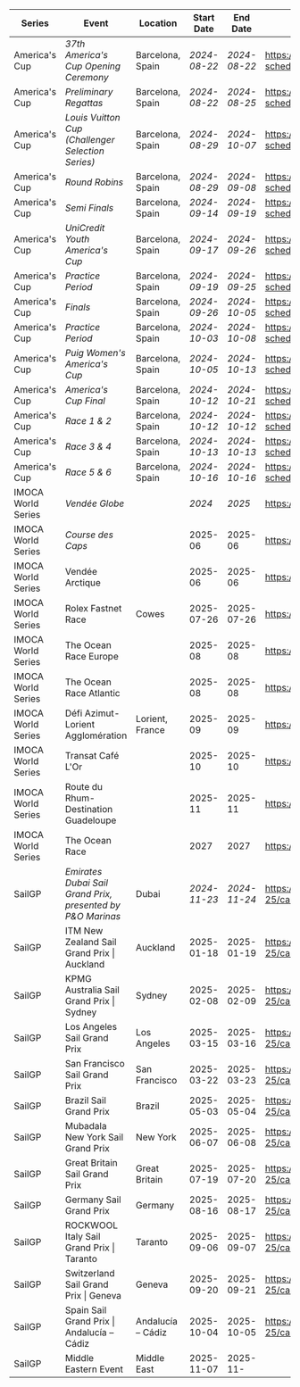 | Series | Event | Location | Start Date | End Date | URL |
|---|---|---|---|---|---|
| America's Cup | *37th America's Cup Opening Ceremony* | Barcelona, Spain | *2024-08-22* | *2024-08-22* | https://www.americascup.com/en/ac37-schedule |
| America's Cup | *Preliminary Regattas* | Barcelona, Spain | *2024-08-22* | *2024-08-25* | https://www.americascup.com/en/ac37-schedule |
| America's Cup | *Louis Vuitton Cup (Challenger Selection Series)* | Barcelona, Spain | *2024-08-29* | *2024-10-07* | https://www.americascup.com/en/ac37-schedule |
| America's Cup | *Round Robins* | Barcelona, Spain | *2024-08-29* | *2024-09-08* | https://www.americascup.com/en/ac37-schedule |
| America's Cup | *Semi Finals* | Barcelona, Spain | *2024-09-14* | *2024-09-19* | https://www.americascup.com/en/ac37-schedule |
| America's Cup | *UniCredit Youth America's Cup* | Barcelona, Spain | *2024-09-17* | *2024-09-26* | https://www.americascup.com/en/ac37-schedule |
| America's Cup | *Practice Period* | Barcelona, Spain | *2024-09-19* | *2024-09-25* | https://www.americascup.com/en/ac37-schedule |
| America's Cup | *Finals* | Barcelona, Spain | *2024-09-26* | *2024-10-05* | https://www.americascup.com/en/ac37-schedule |
| America's Cup | *Practice Period* | Barcelona, Spain | *2024-10-03* | *2024-10-08* | https://www.americascup.com/en/ac37-schedule |
| America's Cup | *Puig Women's America's Cup* | Barcelona, Spain | *2024-10-05* | *2024-10-13* | https://www.americascup.com/en/ac37-schedule |
| America's Cup | *America's Cup Final* | Barcelona, Spain | *2024-10-12* | *2024-10-21* | https://www.americascup.com/en/ac37-schedule |
| America's Cup | *Race 1 & 2* | Barcelona, Spain | *2024-10-12* | *2024-10-12* | https://www.americascup.com/en/ac37-schedule |
| America's Cup | *Race 3 & 4* | Barcelona, Spain | *2024-10-13* | *2024-10-13* | https://www.americascup.com/en/ac37-schedule |
| America's Cup | *Race 5 & 6* | Barcelona, Spain | *2024-10-16* | *2024-10-16* | https://www.americascup.com/en/ac37-schedule |
| IMOCA World Series | *Vendée Globe* |  | *2024* | *2025* | https://www.imoca |
| IMOCA World Series | *Course des Caps* |  | 2025-06 | 2025-06 | https://www.imoca |
| IMOCA World Series | Vendée Arctique |  | 2025-06 | 2025-06 | https://www.imoca |
| IMOCA World Series | Rolex Fastnet Race | Cowes | 2025-07-26 | 2025-07-26 | https://www.imoca |
| IMOCA World Series | The Ocean Race Europe |  | 2025-08 | 2025-08 | https://www.imoca |
| IMOCA World Series | The Ocean Race Atlantic |  | 2025-08 | 2025-08 | https://www.imoca |
| IMOCA World Series | Défi Azimut-Lorient Agglomération | Lorient, France | 2025-09 | 2025-09 | https://www.imoca |
| IMOCA World Series | Transat Café L'Or |  | 2025-10 | 2025-10 | https://www.imoca |
| IMOCA World Series | Route du Rhum-Destination Guadeloupe |  | 2025-11 | 2025-11 | https://www.imoca |
| IMOCA World Series | The Ocean Race |  | 2027 | 2027 | https://www.imoca |
| SailGP | *Emirates Dubai Sail Grand Prix, presented by P&O Marinas* | Dubai | *2024-11-23* | *2024-11-24* | https://sailgp.com/general/24-25/calendar |
| SailGP | ITM New Zealand Sail Grand Prix &#124; Auckland | Auckland | 2025-01-18 | 2025-01-19 | https://sailgp.com/general/24-25/calendar |
| SailGP | KPMG Australia Sail Grand Prix &#124; Sydney | Sydney | 2025-02-08 | 2025-02-09 | https://sailgp.com/general/24-25/calendar |
| SailGP | Los Angeles Sail Grand Prix | Los Angeles | 2025-03-15 | 2025-03-16 | https://sailgp.com/general/24-25/calendar |
| SailGP | San Francisco Sail Grand Prix | San Francisco | 2025-03-22 | 2025-03-23 | https://sailgp.com/general/24-25/calendar |
| SailGP | Brazil Sail Grand Prix | Brazil | 2025-05-03 | 2025-05-04 | https://sailgp.com/general/24-25/calendar |
| SailGP | Mubadala New York Sail Grand Prix | New York | 2025-06-07 | 2025-06-08 | https://sailgp.com/general/24-25/calendar |
| SailGP | Great Britain Sail Grand Prix | Great Britain | 2025-07-19 | 2025-07-20 | https://sailgp.com/general/24-25/calendar |
| SailGP | Germany Sail Grand Prix | Germany | 2025-08-16 | 2025-08-17 | https://sailgp.com/general/24-25/calendar |
| SailGP | ROCKWOOL Italy Sail Grand Prix &#124; Taranto | Taranto | 2025-09-06 | 2025-09-07 | https://sailgp.com/general/24-25/calendar |
| SailGP | Switzerland Sail Grand Prix &#124; Geneva | Geneva | 2025-09-20 | 2025-09-21 | https://sailgp.com/general/24-25/calendar |
| SailGP | Spain Sail Grand Prix &#124; Andalucía – Cádiz | Andalucía – Cádiz | 2025-10-04 | 2025-10-05 | https://sailgp.com/general/24-25/calendar |
| SailGP | Middle Eastern Event | Middle East | 2025-11-07 | 2025-11-